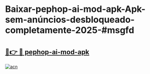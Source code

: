 # Baixar-pephop-ai-mod-apk-Apk-sem-anúncios-desbloqueado-completamente-2025-#msgfd

# <h2><a href="https://ainizakaria.my?title=pephop-ai-mod-apk&ref=24M">🔗👉 🔴 pephop-ai-mod-apk</a></h2>

[![acn](https://github.com/user-attachments/assets/0f9c940e-d8b0-45ae-aac7-cd30a18b3e1c)](https://ainizakaria.my?title=pephop-ai-mod-apk&ref=24M)

